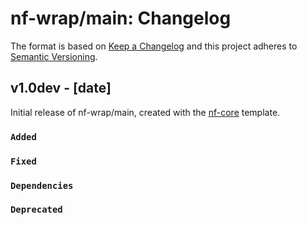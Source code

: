 # nf-wrap/main: Changelog

The format is based on [Keep a Changelog](https://keepachangelog.com/en/1.0.0/)
and this project adheres to [Semantic Versioning](https://semver.org/spec/v2.0.0.html).

## v1.0dev - [date]

Initial release of nf-wrap/main, created with the [nf-core](https://nf-co.re/) template.

### `Added`

### `Fixed`

### `Dependencies`

### `Deprecated`
